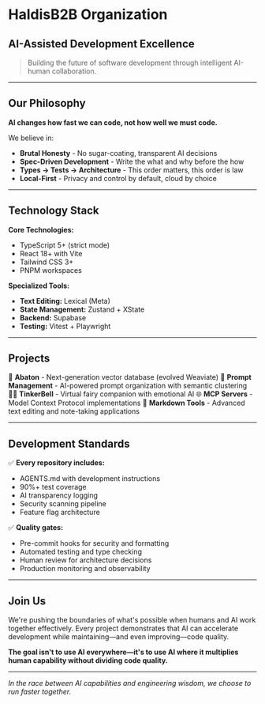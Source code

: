 # HaldisB2B Organization
## AI-Assisted Development Excellence

> Building the future of software development through intelligent AI-human collaboration.

---

## Our Philosophy

**AI changes how fast we can code, not how well we must code.**

We believe in:
- **Brutal Honesty** - No sugar-coating, transparent AI decisions
- **Spec-Driven Development** - Write the what and why before the how
- **Types → Tests → Architecture** - This order matters, this order is law
- **Local-First** - Privacy and control by default, cloud by choice

---

## Technology Stack

**Core Technologies:**
- TypeScript 5+ (strict mode)
- React 18+ with Vite
- Tailwind CSS 3+
- PNPM workspaces

**Specialized Tools:**
- **Text Editing:** Lexical (Meta)
- **State Management:** Zustand + XState  
- **Backend:** Supabase
- **Testing:** Vitest + Playwright

---

## Projects

🤖 **Abaton** - Next-generation vector database (evolved Weaviate)
📝 **Prompt Management** - AI-powered prompt organization with semantic clustering  
🧚‍♀️ **TinkerBell** - Virtual fairy companion with emotional AI
🌐 **MCP Servers** - Model Context Protocol implementations
📓 **Markdown Tools** - Advanced text editing and note-taking applications

---

## Development Standards

✅ **Every repository includes:**
- AGENTS.md with development instructions
- 90%+ test coverage
- AI transparency logging
- Security scanning pipeline
- Feature flag architecture

✅ **Quality gates:**
- Pre-commit hooks for security and formatting
- Automated testing and type checking
- Human review for architecture decisions
- Production monitoring and observability

---

## Join Us

We're pushing the boundaries of what's possible when humans and AI work together effectively. Every project demonstrates that AI can accelerate development while maintaining—and even improving—code quality.

**The goal isn't to use AI everywhere—it's to use AI where it multiplies human capability without dividing code quality.**

---

*In the race between AI capabilities and engineering wisdom, we choose to run faster together.*